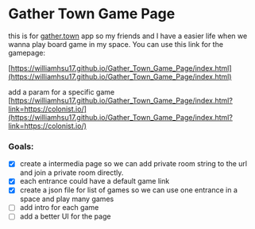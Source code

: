 # Gather Town Game Page
this is for [gather.town](https://gather.town/) app so my friends and I have a easier life when we wanna play board game in my space.
You can use this link for the gamepage:

[https://williamhsu17.github.io/Gather_Town_Game_Page/index.html](https://williamhsu17.github.io/Gather_Town_Game_Page/index.html)

add a param for a specific game  
[https://williamhsu17.github.io/Gather_Town_Game_Page/index.html?link=https://colonist.io/](https://williamhsu17.github.io/Gather_Town_Game_Page/index.html?link=https://colonist.io/)

### Goals:
- [x] create a intermedia page so we can add private room string to the url and join a private room directly.
- [x] each entrance could have a default game link
- [X] create a json file for list of games so we can use one entrance in a space and play many games
- [ ] add intro for each game
- [ ] add a better UI for the page
